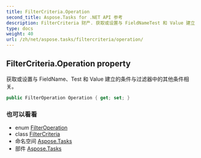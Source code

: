 ```yaml
---
title: FilterCriteria.Operation
second_title: Aspose.Tasks for .NET API 参考
description: FilterCriteria 财产. 获取或设置与 FieldNameTest 和 Value 建立的条件与过滤器中的其他条件相关
type: docs
weight: 40
url: /zh/net/aspose.tasks/filtercriteria/operation/
---
```

## FilterCriteria.Operation property

获取或设置与 FieldName、Test 和 Value 建立的条件与过滤器中的其他条件相关。

```csharp
public FilterOperation Operation { get; set; }
```

### 也可以看看

* enum [FilterOperation](../../filteroperation/)
* class [FilterCriteria](../)
* 命名空间 [Aspose.Tasks](../../filtercriteria/)
* 部件 [Aspose.Tasks](../../../)


